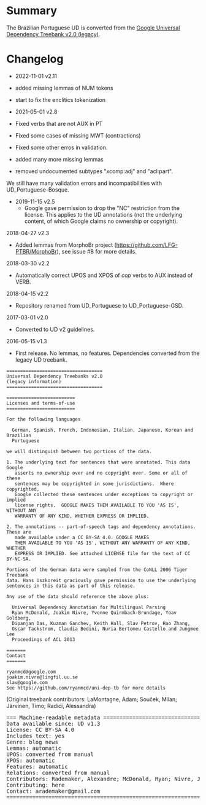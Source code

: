 # Summary

The Brazilian Portuguese UD is converted from the [Google Universal Dependency
Treebank v2.0 (legacy)](https://github.com/ryanmcd/uni-dep-tb).

# Changelog

* 2022-11-01 v2.11
 * added missing lemmas of NUM tokens
 * start to fix the enclitics tokenization

* 2021-05-01 v2.8
 * Fixed verbs that are not AUX in PT
 * Fixed some cases of missing MWT (contractions)
 * Fixed some other erros in validation.
 * added many more missing lemmas
 * removed undocumented subtypes "xcomp:adj" and "acl:part".

  We still have many validation errors and incompatibilities with
  UD_Portuguese-Bosque.

* 2019-11-15 v2.5
  * Google gave permission to drop the "NC" restriction from the license.
    This applies to the UD annotations (not the underlying content, of which Google claims no ownership or copyright).

2018-04-27 v2.3
  * Added lemmas from MorphoBr project (https://github.com/LFG-PTBR/MorphoBr), see issue #8 for more details.

2018-03-30 v2.2
  * Automatically correct UPOS and XPOS of _cop_ verbs to AUX instead
    of VERB.

2018-04-15 v2.2
  * Repository renamed from UD_Portuguese to UD_Portuguese-GSD.

2017-03-01 v2.0
  * Converted to UD v2 guidelines.

2016-05-15 v1.3
  * First release. No lemmas, no features. Dependencies converted from
    the legacy UD treebank.


```
===================================
Universal Dependency Treebanks v2.0
(legacy information)
===================================

=========================
Licenses and terms-of-use
=========================

For the following languages

  German, Spanish, French, Indonesian, Italian, Japanese, Korean and Brazilian
  Portuguese

we will distinguish between two portions of the data.

1. The underlying text for sentences that were annotated. This data Google
   asserts no ownership over and no copyright over. Some or all of these
   sentences may be copyrighted in some jurisdictions.  Where copyrighted,
   Google collected these sentences under exceptions to copyright or implied
   license rights.  GOOGLE MAKES THEM AVAILABLE TO YOU 'AS IS', WITHOUT ANY
   WARRANTY OF ANY KIND, WHETHER EXPRESS OR IMPLIED.

2. The annotations -- part-of-speech tags and dependency annotations. These are
   made available under a CC BY-SA 4.0. GOOGLE MAKES
   THEM AVAILABLE TO YOU 'AS IS', WITHOUT ANY WARRANTY OF ANY KIND, WHETHER
   EXPRESS OR IMPLIED. See attached LICENSE file for the text of CC BY-NC-SA.

Portions of the German data were sampled from the CoNLL 2006 Tiger Treebank
data. Hans Uszkoreit graciously gave permission to use the underlying
sentences in this data as part of this release.

Any use of the data should reference the above plus:

  Universal Dependency Annotation for Multilingual Parsing
  Ryan McDonald, Joakim Nivre, Yvonne Quirmbach-Brundage, Yoav Goldberg,
  Dipanjan Das, Kuzman Ganchev, Keith Hall, Slav Petrov, Hao Zhang,
  Oscar Tackstrom, Claudia Bedini, Nuria Bertomeu Castello and Jungmee Lee
  Proceedings of ACL 2013

=======
Contact
=======

ryanmcd@google.com
joakim.nivre@lingfil.uu.se
slav@google.com
See https://github.com/ryanmcd/uni-dep-tb for more details
```

(Original treebank contributors: LaMontagne, Adam; Souček, Milan;
Järvinen, Timo; Radici, Alessandra)


<pre>
=== Machine-readable metadata =================================================
Data available since: UD v1.3
License: CC BY-SA 4.0
Includes text: yes
Genre: blog news
Lemmas: automatic
UPOS: converted from manual
XPOS: automatic
Features: automatic
Relations: converted from manual
Contributors: Rademaker, Alexandre; McDonald, Ryan; Nivre, Joakim; Zeman, Daniel; Chalub, Fabricio; Ramisch, Carlos; Belieni, Juan; Wille, Vanessa Berwanger; Pintucci, Rodrigo
Contributing: here
Contact: arademaker@gmail.com
===============================================================================
</pre>
